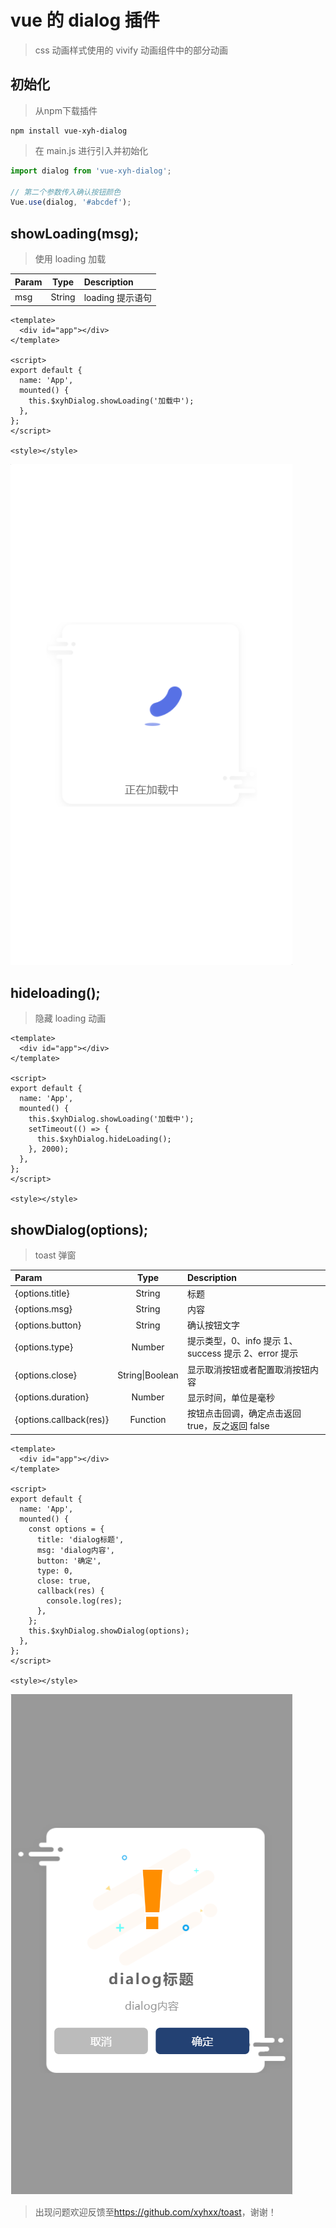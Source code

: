 # vue 的 dialog 插件

> css 动画样式使用的 vivify 动画组件中的部分动画

## 初始化

> 从npm下载插件

``` 
npm install vue-xyh-dialog
```

> 在 main.js 进行引入并初始化

```javascript
import dialog from 'vue-xyh-dialog';

// 第二个参数传入确认按钮颜色
Vue.use(dialog, '#abcdef');
```

## showLoading(msg);

> 使用 loading 加载

| Param |  Type  | Description      |
| :---- | :----: | :--------------- |
| msg   | String | loading 提示语句 |

```vue
<template>
  <div id="app"></div>
</template>

<script>
export default {
  name: 'App',
  mounted() {
    this.$xyhDialog.showLoading('加载中');
  },
};
</script>

<style></style>
```
![avatar](./xyhToast/img/preview/loading.png)

## hideloading();

> 隐藏 loading 动画

```vue
<template>
  <div id="app"></div>
</template>

<script>
export default {
  name: 'App',
  mounted() {
    this.$xyhDialog.showLoading('加载中');
    setTimeout(() => {
      this.$xyhDialog.hideLoading();
    }, 2000);
  },
};
</script>

<style></style>
```

## showDialog(options);

> toast 弹窗

| Param                   |      Type       | Description                                          |
| :---------------------- | :-------------: | :--------------------------------------------------- |
| {options.title}         |     String      | 标题                                                 |
| {options.msg}           |     String      | 内容                                                 |
| {options.button}        |     String      | 确认按钮文字                                         |
| {options.type}          |     Number      | 提示类型，0、info 提示 1、success 提示 2、error 提示 |
| {options.close}         | String\|Boolean | 显示取消按钮或者配置取消按钮内容                     |
| {options.duration}      |     Number      | 显示时间，单位是毫秒                                    |
| {options.callback(res)} |    Function     | 按钮点击回调，确定点击返回 true，反之返回 false      |

```vue
<template>
  <div id="app"></div>
</template>

<script>
export default {
  name: 'App',
  mounted() {
    const options = {
      title: 'dialog标题',
      msg: 'dialog内容',
      button: '确定',
      type: 0,
      close: true,
      callback(res) {
        console.log(res);
      },
    };
    this.$xyhDialog.showDialog(options);
  },
};
</script>

<style></style>
```

![avatar](./xyhToast/img/preview/dialog.png)



> 出现问题欢迎反馈至<https://github.com/xyhxx/toast>，谢谢！
